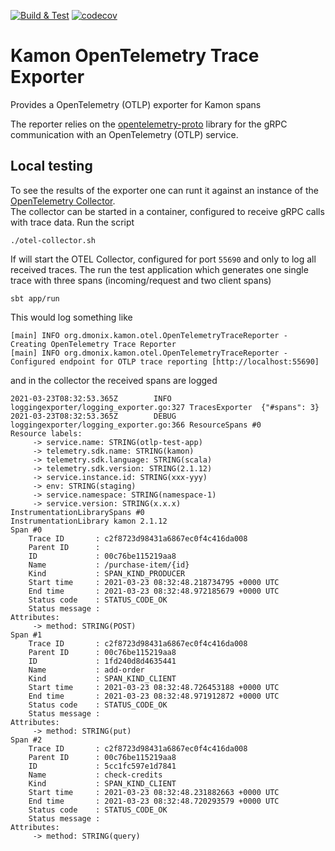 [![Build & Test](https://github.com/pnerg/kamon-otlp-exporter/actions/workflows/scala.yml/badge.svg)](https://github.com/pnerg/kamon-otlp-exporter/actions/workflows/scala.yml)
[![codecov](https://codecov.io/gh/pnerg/kamon-otel-trace-exporter/branch/master/graph/badge.svg?token=X1EDNTZJ7I)](https://codecov.io/gh/pnerg/kamon-otel-trace-exporter)
# Kamon OpenTelemetry Trace Exporter  
Provides a OpenTelemetry (OTLP) exporter for Kamon spans

The reporter relies on the [opentelemetry-proto](https://github.com/open-telemetry/opentelemetry-proto) library for the gRPC communication with an OpenTelemetry (OTLP) service.

## Local testing
To see the results of the exporter one can runt it against an instance of the [OpenTelemetry Collector](https://opentelemetry.io/docs/collector/).  
The collector can be started in a container, configured to receive gRPC calls with trace data.
Run the script
```
./otel-collector.sh
```
If will start the OTEL Collector, configured for port `55690` and only to log all received traces.
The run the test application which generates one single trace with three spans (incoming/request and two client spans)
```
sbt app/run
```

This would log something like
```
[main] INFO org.dmonix.kamon.otel.OpenTelemetryTraceReporter -  Creating OpenTelemetry Trace Reporter
[main] INFO org.dmonix.kamon.otel.OpenTelemetryTraceReporter - Configured endpoint for OTLP trace reporting [http://localhost:55690]
```
and in the collector the received spans are logged
```
2021-03-23T08:32:53.365Z        INFO    loggingexporter/logging_exporter.go:327 TracesExporter  {"#spans": 3}
2021-03-23T08:32:53.365Z        DEBUG   loggingexporter/logging_exporter.go:366 ResourceSpans #0
Resource labels:
     -> service.name: STRING(otlp-test-app)
     -> telemetry.sdk.name: STRING(kamon)
     -> telemetry.sdk.language: STRING(scala)
     -> telemetry.sdk.version: STRING(2.1.12)
     -> service.instance.id: STRING(xxx-yyy)
     -> env: STRING(staging)
     -> service.namespace: STRING(namespace-1)
     -> service.version: STRING(x.x.x)
InstrumentationLibrarySpans #0
InstrumentationLibrary kamon 2.1.12
Span #0
    Trace ID       : c2f8723d98431a6867ec0f4c416da008
    Parent ID      : 
    ID             : 00c76be115219aa8
    Name           : /purchase-item/{id}
    Kind           : SPAN_KIND_PRODUCER
    Start time     : 2021-03-23 08:32:48.218734795 +0000 UTC
    End time       : 2021-03-23 08:32:48.972185679 +0000 UTC
    Status code    : STATUS_CODE_OK
    Status message : 
Attributes:
     -> method: STRING(POST)
Span #1
    Trace ID       : c2f8723d98431a6867ec0f4c416da008
    Parent ID      : 00c76be115219aa8
    ID             : 1fd240d8d4635441
    Name           : add-order
    Kind           : SPAN_KIND_CLIENT
    Start time     : 2021-03-23 08:32:48.726453188 +0000 UTC
    End time       : 2021-03-23 08:32:48.971912872 +0000 UTC
    Status code    : STATUS_CODE_OK
    Status message : 
Attributes:
     -> method: STRING(put)
Span #2
    Trace ID       : c2f8723d98431a6867ec0f4c416da008
    Parent ID      : 00c76be115219aa8
    ID             : 5cc1fc597e1d7841
    Name           : check-credits
    Kind           : SPAN_KIND_CLIENT
    Start time     : 2021-03-23 08:32:48.231882663 +0000 UTC
    End time       : 2021-03-23 08:32:48.720293579 +0000 UTC
    Status code    : STATUS_CODE_OK
    Status message : 
Attributes:
     -> method: STRING(query)

```
